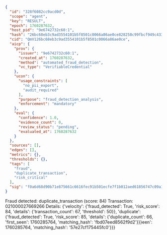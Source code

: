 ```json
{
  "id": "328f6082cc9acd0d",
  "scope": "agent",
  "key": "RESULT",
  "epoch": 1760287632,
  "host_pid": "9e6742732c60:1",
  "hash": "26bc68eb3c9ad3554101b5f8501c0066a86ae0ce828258c99fbcf949c433c007",
  "cid": "QmV126bc68eb3c9ad3554101b5f8501c0066a86ae0ce",
  "aicp": {
    "prov": {
      "issuer": "9e6742732c60:1",
      "created_at": 1760287632,
      "method": "automated_fraud_detection",
      "vc_type": "VerifiableCredential"
    },
    "ucon": {
      "usage_constraints": [
        "no_pii_export",
        "audit_required"
      ],
      "purpose": "fraud_detection_analysis",
      "enforcement": "mandatory"
    },
    "eval": {
      "confidence": 1.0,
      "evidence_count": 0,
      "review_status": "pending",
      "evaluated_at": 1760287632
    }
  },
  "sources": [],
  "edges": [],
  "metrics": {},
  "thresholds": {},
  "tags": [
    "fraud",
    "duplicate_transaction",
    "risk_critical"
  ],
  "sig": "f0a6d68d90b71e875661c6616fec91b501ecfe7f1b012aed61856747c09a19e3"
}
```

Fraud detected: duplicate_transaction (score: 84)
Transaction: 021000027669266
Details: {'velocity': {'fraud_detected': True, 'risk_score': 84, 'details': {'transaction_count': 67, 'threshold': 50}}, 'duplicate': {'fraud_detected': True, 'risk_score': 85, 'details': {'duplicate_count': 66, 'first_seen': 1760285764, 'matching_hash': 'fbd07eed8562f9d2'}}}een': 1760285764, 'matching_hash': '57e27cf175445fc0'}}}